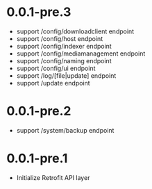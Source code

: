 # 0.0.1-pre.3

- support /config/downloadclient endpoint
- support /config/host endpoint
- support /config/indexer endpoint
- support /config/mediamanagement endpoint
- support /config/naming endpoint
- support /config/ui endpoint
- support /log/[file|update] endpoint
- support /update endpoint

# 0.0.1-pre.2

- support /system/backup endpoint

# 0.0.1-pre.1

- Initialize Retrofit API layer

